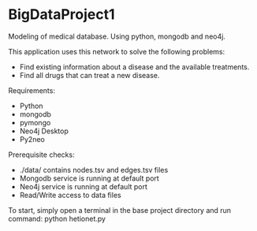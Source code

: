 # BigDataProject1
Modeling of medical database.
Using python, mongodb and neo4j.

This application uses this network to solve the following problems:
* Find existing information about a disease and the available treatments.
* Find all drugs that can treat a new disease.

Requirements:
- Python
- mongodb
- pymongo
- Neo4j Desktop
- Py2neo

Prerequisite checks:
- ./data/ contains nodes.tsv and edges.tsv files
- Mongodb service is running at default port
- Neo4j service is running at default port
- Read/Write access to data files

To start, simply open a terminal in the base project directory and run command:
	python hetionet.py
